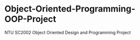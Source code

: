 # Object-Oriented-Programming-OOP-Project
NTU SC2002 Object Oriented Design and Programming Project
